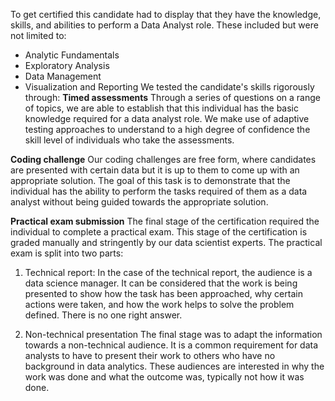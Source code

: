 To get certified this candidate had to display that they have the knowledge, skills, and abilities to perform a Data Analyst role. These included but were not limited to:
+ Analytic Fundamentals
+ Exploratory Analysis
+ Data Management
+ Visualization and Reporting
We tested the candidate's skills rigorously through:
**Timed assessments**
Through a series of questions on a range of topics, we are able to establish that this individual has the basic knowledge required for a data analyst role. We make use of adaptive testing approaches to understand to a high degree of confidence the skill level of individuals who take the assessments.

**Coding challenge**
Our coding challenges are free form, where candidates are presented with certain data but it is up to them to come up with an appropriate solution. The goal of this task is to demonstrate that the individual has the ability to perform the tasks required of them as a data analyst without being guided towards the appropriate solution.

**Practical exam submission**
The final stage of the certification required the individual to complete a practical exam. This stage of the certification is graded manually and stringently by our data scientist experts. The practical exam is split into two parts:

1. Technical report:
In the case of the technical report, the audience is a data science manager. It can be considered that the work is being presented to show how the task has been approached, why certain actions were taken, and how the work helps to solve the problem defined. There is no one right answer.

2. Non-technical presentation
The final stage was to adapt the information towards a non-technical audience. It is a common requirement for data analysts to have to present their work to others who have no background in data analytics. These audiences are interested in why the work was done and what the outcome was, typically not how it was done.
